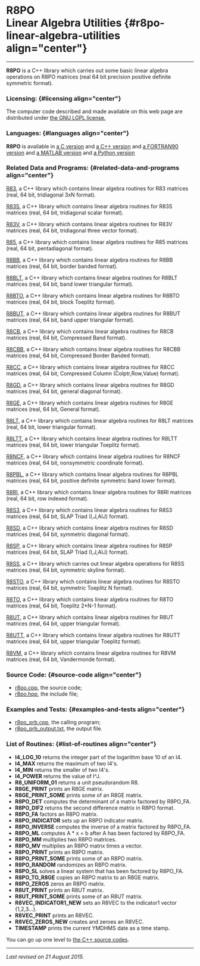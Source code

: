 R8PO\
Linear Algebra Utilities {#r8po-linear-algebra-utilities align="center"}
========================

------------------------------------------------------------------------

**R8PO** is a C++ library which carries out some basic linear algebra
operations on R8PO matrices (real 64 bit precision positive definite
symmetric format).

### Licensing: {#licensing align="center"}

The computer code described and made available on this web page are
distributed under [the GNU LGPL license.](../../txt/gnu_lgpl.txt)

### Languages: {#languages align="center"}

**R8PO** is available in [a C version](../../c_src/r8po/r8po.md) and
[a C++ version](../../master/r8po/r8po.md) and [a FORTRAN90
version](../../f_src/r8po/r8po.md) and [a MATLAB
version](../../m_src/r8po/r8po.md) and [a Python
version](../../py_src/r8po/r8po.md)

### Related Data and Programs: {#related-data-and-programs align="center"}

[R83](../../master/r83/r83.md), a C++ library which contains linear
algebra routines for R83 matrices (real, 64 bit, tridiagonal 3xN
format).

[R83S](../../master/r83s/r83s.md), a C++ library which contains
linear algebra routines for R83S matrices (real, 64 bit, tridiagonal
scalar format).

[R83V](../../master/r83v/r83v.md), a C++ library which contains
linear algebra routines for R83V matrices (real, 64 bit, tridiagonal
three vector format).

[R85](../../master/r85/r85.md), a C++ library which contains linear
algebra routines for R85 matrices (real, 64 bit, pentadiagonal format).

[R8BB](../../master/r8bb/r8bb.md), a C++ library which contains
linear algebra routines for R8BB matrices (real, 64 bit, border banded
format).

[R8BLT](../../master/r8blt/r8blt.md), a C++ library which contains
linear algebra routines for R8BLT matrices (real, 64 bit, band lower
triangular format).

[R8BTO](../../master/r8bto/r8bto.md), a C++ library which contains
linear algebra routines for R8BTO matrices (real, 64 bit, block Toeplitz
format).

[R8BUT](../../master/r8but/r8but.md), a C++ library which contains
linear algebra routines for R8BUT matrices (real, 64 bit, band upper
triangular format).

[R8CB](../../master/r8cb/r8cb.md), a C++ library which contains
linear algebra routines for R8CB matrices (real, 64 bit, Compressed Band
format).

[R8CBB](../../master/r8cbb/r8cbb.md), a C++ library which contains
linear algebra routines for R8CBB matrices (real, 64 bit, Compressed
Border Banded format).

[R8CC](../../master/r8cc/r8cc.md), a C++ library which contains
linear algebra routines for R8CC matrices (real, 64 bit, Compressed
Column (Colptr,Row,Value) format).

[R8GD](../../master/r8gd/r8gd.md), a C++ library which contains
linear algebra routines for R8GD matrices (real, 64 bit, general
diagonal format).

[R8GE](../../master/r8ge/r8ge.md), a C++ library which contains
linear algebra routines for R8GE matrices (real, 64 bit, General
format).

[R8LT](../../master/r8lt/r8lt.md), a C++ library which contains
linear algebra routines for R8LT matrices (real, 64 bit, lower
triangular format).

[R8LTT](../../master/r8ltt/r8ltt.md), a C++ library which contains
linear algebra routines for R8LTT matrices (real, 64 bit, lower
triangular Toeplitz format).

[R8NCF](../../master/r8ncf/r8ncf.md), a C++ library which contains
linear algebra routines for R8NCF matrices (real, 64 bit, nonsymmetric
coordinate format).

[R8PBL](../../master/r8pbl/r8pbl.md), a C++ library which contains
linear algebra routines for R8PBL matrices (real, 64 bit, positive
definite symmetric band lower format).

[R8RI](../../master/r8ri/r8ri.md), a C++ library which contains
linear algebra routines for R8RI matrices (real, 64 bit, row indexed
format).

[R8S3](../../master/r8s3/r8s3.md), a C++ library which contains
linear algebra routines for R8S3 matrices (real, 64 bit, SLAP Triad
(I,J,AIJ) format).

[R8SD](../../master/r8sd/r8sd.md), a C++ library which contains
linear algebra routines for R8SD matrices (real, 64 bit, symmetric
diagonal format).

[R8SP](../../master/r8sp/r8sp.md), a C++ library which contains
linear algebra routines for R8SP matrices (real, 64 bit, SLAP Triad
(I,J,AIJ) format).

[R8SS](../../master/r8ss/r8ss.md), a C++ library which carries out
linear algebra operations for R8SS matrices (real, 64 bit, symmetric
skyline format).

[R8STO](../../master/r8sto/r8sto.md), a C++ library which contains
linear algebra routines for R8STO matrices (real, 64 bit, symmetric
Toeplitz N format).

[R8TO](../../master/r8to/r8to.md), a C++ library which contains
linear algebra routines for R8TO matrices (real, 64 bit, Toeplitz 2\*N-1
format).

[R8UT](../../master/r8ut/r8ut.md), a C++ library which contains
linear algebra routines for R8UT matrices (real, 64 bit, upper
triangular format).

[R8UTT](../../master/r8utt/r8utt.md), a C++ library which contains
linear algebra routines for R8UTT matrices (real, 64 bit, upper
triangular Toeplitz format).

[R8VM](../../master/r8vm/r8vm.md), a C++ library which contains
linear algebra routines for R8VM matrices (real, 64 bit, Vandermonde
format).

### Source Code: {#source-code align="center"}

-   [r8po.cpp](r8po.cpp), the source code;
-   [r8po.hpp](r8po.hpp), the include file;

### Examples and Tests: {#examples-and-tests align="center"}

-   [r8po\_prb.cpp](r8po_prb.cpp), the calling program;
-   [r8po\_prb\_output.txt](r8po_prb_output.txt), the output file.

### List of Routines: {#list-of-routines align="center"}

-   **I4\_LOG\_10** returns the integer part of the logarithm base 10 of
    an I4.
-   **I4\_MAX** returns the maximum of two I4's.
-   **I4\_MIN** returns the smaller of two I4's.
-   **I4\_POWER** returns the value of I\^J.
-   **R8\_UNIFORM\_01** returns a unit pseudorandom R8.
-   **R8GE\_PRINT** prints an R8GE matrix.
-   **R8GE\_PRINT\_SOME** prints some of an R8GE matrix.
-   **R8PO\_DET** computes the determinant of a matrix factored by
    R8PO\_FA.
-   **R8PO\_DIF2** returns the second difference matrix in R8PO format.
-   **R8PO\_FA** factors an R8PO matrix.
-   **R8PO\_INDICATOR** sets up an R8PO indicator matrix.
-   **R8PO\_INVERSE** computes the inverse of a matrix factored by
    R8PO\_FA.
-   **R8PO\_ML** computes A \* x = b after A has been factored by
    R8PO\_FA.
-   **R8PO\_MM** multiplies two R8PO matrices.
-   **R8PO\_MV** multiplies an R8PO matrix times a vector.
-   **R8PO\_PRINT** prints an R8PO matrix.
-   **R8PO\_PRINT\_SOME** prints some of an R8PO matrix.
-   **R8PO\_RANDOM** randomizes an R8PO matrix.
-   **R8PO\_SL** solves a linear system that has been factored by
    R8PO\_FA.
-   **R8PO\_TO\_R8GE** copies an R8PO matrix to an R8GE matrix.
-   **R8PO\_ZEROS** zeros an R8PO matrix.
-   **R8UT\_PRINT** prints an R8UT matrix.
-   **R8UT\_PRINT\_SOME** prints some of an R8UT matrix.
-   **R8VEC\_INDICATOR1\_NEW** sets an R8VEC to the indicator1 vector
    {1,2,3...}.
-   **R8VEC\_PRINT** prints an R8VEC.
-   **R8VEC\_ZEROS\_NEW** creates and zeroes an R8VEC.
-   **TIMESTAMP** prints the current YMDHMS date as a time stamp.

You can go up one level to [the C++ source codes](../cpp_src.md).

------------------------------------------------------------------------

*Last revised on 21 August 2015.*
